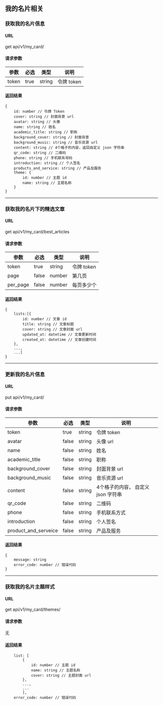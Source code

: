 ## 我的名片相关

### 获取我的名片信息
#### URL
get api/v1/my_card/

#### 请求参数
| 参数       | 必选 | 类型   | 说明 |
| --------- | ---- | ------ | ----|
| token | true | string |  令牌 token |

#### 返回结果
```
{
	id: number // 令牌 Token
	cover: string // 封面背景 url
	avatar: string // 头像
	name: string // 姓名
	academic_title: string // 职称
	background_cover: string // 封面背景
	background_music: string // 音乐资源 url
	content: string // 4个格子的内容，返回自定义 json 字符串
	qr_code: string // 二维码
	phone: string // 手机联系号码
	introduction: string // 个人签名
	products_and_service: string // 产品及服务
	theme: {
		id: number // 主题 id
		name: string // 主题名称
	}
}
```

---
### 获取我的名片下的精选文章
#### URL
get api/v1/my\_card/best\_articles

#### 请求参数
| 参数       | 必选 | 类型   | 说明 |
| --------- | ---- | ------ | ----|
| token | true | string |  令牌 token |
| page | false | number | 第几页 |
| per_page| false | number | 每页多少个 |

#### 返回结果
```
{
	lists:[{
		id: number // 文章 id
		title: string // 文章标题
		cover: string // 文章封面 url
		updated_at: datetime // 文章更新时间 
		created_at: datetime // 文章创建时间
	},
	...,
	...]
}
```

---

### 更新我的名片信息
#### URL
put api/v1/my_card/

#### 请求参数
| 参数       | 必选 | 类型   | 说明 |
| --------- | ---- | ------ | ----|
| token | true | string |  令牌 token |
| avatar | false | string | 头像 url |
| name | false | string | 姓名 |
| academic_title | false | string | 职称 |
| background_cover | false | string | 封面背景 url |
| background_music | false | string | 音乐资源 url |
| content | false | string | 4个格子的内容， 自定义 json 字符串 |
| qr_code | false | string| 二维码 |
| phone | false | string | 手机联系方式 |
| introduction | false | string | 个人签名 |
| product_and_serveice | false | string | 产品及服务 |

#### 返回结果
```
{
	message: string 
	error_code: number // 错误代码
}
```

---
### 获取我的名片主题样式
#### URL
get api/v1/my_card/themes/

#### 请求参数
无

#### 返回结果
```
	list: [
		{
			id: number // 主题 id
			name: string // 主题名称
			cover: string // 主题封面 url
		},
		...,
		...
		],
	error_code: number // 错误代码


```

